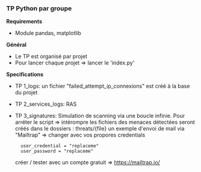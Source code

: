 ### TP Python par groupe 

**Requirements**
- Module pandas, matplotlib 

**Général** 
- Le TP est organisé par projet
- Pour lancer chaque projet => lancer le 'index.py'

**Specifications** 
- TP 1_logs:
    un fichier "failed_attempt_ip_connexions" est créé à la base du projet

- TP 2_services_logs:
    RAS

- TP 3_signatures:
    Simulation de scanning via une boucle infinie. Pour arréter le script => intérompre
    les fichiers des menaces détectées seront créés dans le dossiers : threats/{file}
    un exemple d'envoi de mail via "Mailtrap" => changer avec vos propores credentials 
        
        user_credential = "replaceme"
        user_password = "replaceme"

    créer / tester avec un compte gratuit => https://mailtrap.io/

